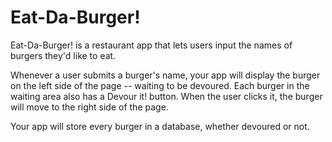 # Eat-Da-Burger!

<p>Eat-Da-Burger! is a restaurant app that lets users input the names of burgers they'd like to eat.</p>

<p>Whenever a user submits a burger's name, your app will display the burger on the left side of the page -- waiting to be devoured.
Each burger in the waiting area also has a Devour it! button. When the user clicks it, the burger will move to the right side of the page.</p>

<p>Your app will store every burger in a database, whether devoured or not.</p>

